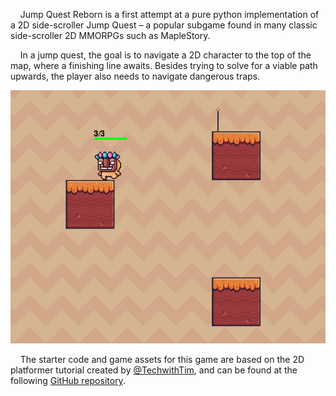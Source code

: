 &nbsp;&nbsp;&nbsp;&nbsp;Jump Quest Reborn is a first attempt at a pure python implementation of a 2D side-scroller Jump Quest – a popular subgame found in many classic side-scroller 2D MMORPGs such as MapleStory. 

&nbsp;&nbsp;&nbsp;&nbsp;In a jump quest, the goal is to navigate a 2D character to the top of the map, where a finishing line awaits. Besides trying to solve for a viable path upwards, the player also needs to navigate dangerous traps. 

![Screenshot of Game](media/jq_reborn.png)

&nbsp;&nbsp;&nbsp;&nbsp;The starter code and game assets for this game are based on the 2D platformer tutorial created by [@TechwithTim](https://www.youtube.com/@TechWithTim), and can be found at the following [GitHub repository](https://www.youtube.com/watch?v=B6DrRN5z_uU).

